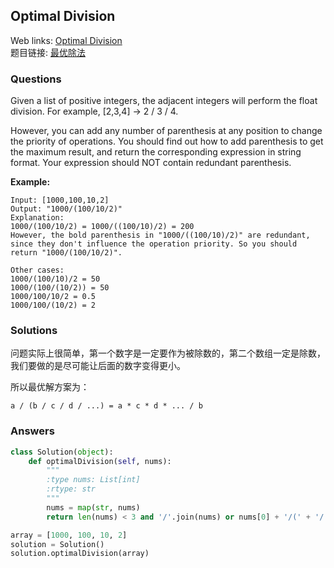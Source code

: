 ## Optimal Division

Web links: [Optimal Division](https://leetcode.com/problems/optimal-division/description/)  
题目链接: [最优除法](https://leetcode-cn.com/problems/optimal-division/description/)

### Questions
Given a list of positive integers, the adjacent integers will perform the float division. For example, [2,3,4] -> 2 / 3 / 4.

However, you can add any number of parenthesis at any position to change the priority of operations. You should find out how to add parenthesis to get the maximum result, and return the corresponding expression in string format. Your expression should NOT contain redundant parenthesis.

**Example:**

```
Input: [1000,100,10,2]
Output: "1000/(100/10/2)"
Explanation:
1000/(100/10/2) = 1000/((100/10)/2) = 200
However, the bold parenthesis in "1000/((100/10)/2)" are redundant, 
since they don't influence the operation priority. So you should return "1000/(100/10/2)". 

Other cases:
1000/(100/10)/2 = 50
1000/(100/(10/2)) = 50
1000/100/10/2 = 0.5
1000/100/(10/2) = 2
```

### Solutions

问题实际上很简单，第一个数字是一定要作为被除数的，第二个数组一定是除数，我们要做的是尽可能让后面的数字变得更小。

所以最优解方案为：

```
a / (b / c / d / ...) = a * c * d * ... / b
```

### Answers

``` python
class Solution(object):
    def optimalDivision(self, nums):
        """
        :type nums: List[int]
        :rtype: str
        """
        nums = map(str, nums)
        return len(nums) < 3 and '/'.join(nums) or nums[0] + '/(' + '/'.join(nums[1:]) + ')'

array = [1000, 100, 10, 2]
solution = Solution()
solution.optimalDivision(array)
```